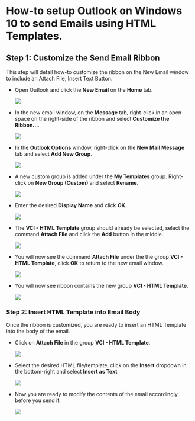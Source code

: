 # How-to setup Outlook on Windows 10 to send Emails using HTML Templates.

## **Step 1: Customize the Send Email Ribbon**

This step will detail how-to customize the ribbon on the New Email window to include an Attach File, Insert Text Button.

  - Open Outlook and click the **New Email** on the **Home** tab.

    ![](images/outlook_new_email.png)

  - In the new email window, on the **Message** tab, right-click in an open space on the right-side of the ribbon and select **Customize the Ribbon...**.

    ![](images/outlook_customize_ribbon.png)

  - In the **Outlook Options** window, right-click on the **New Mail Message** tab and select **Add New Group**.

    ![](images/outlook_add_group.png)

  - A new custom group is added under the **My Templates** group.  Right-click on **New Group (Custom)** and select **Rename**.

    ![](images/outlook_rename_group.png)

  - Enter the desired **Display Name** and click **OK**.

    ![](images/outlook_enter_group_name.png)

  - The **VCI - HTML Template** group should already be selected, select the command **Attach File** and click the **Add** button in the middle.

    ![](images/outlook_add_attach_file.png)

  - You will now see the command **Attach File** under the the group **VCI - HTML Template**, click **OK** to return to the new email window.

    ![](images/outlook_finished_options.png)

  - You will now see ribbon contains the new group **VCI - HTML Template**.

    ![](images/outlook_finished_ribbon.png)


### **Step 2: Insert HTML Template into Email Body**

Once the ribbon is customized, you are ready to insert an HTML Template into the body of the email.

  - Click on **Attach File** in the group **VCI - HTML Template**.

    ![](images/outlook_finished_ribbon.png)

  - Select the desired HTML file/template, click on the **Insert** dropdown in the bottom-right and select **Insert as Text**

    ![](images/outlook_select_template.png)

  - Now you are ready to modify the contents of the email accordingly before you send it.

    ![](images/outlook_finished_email.png)

